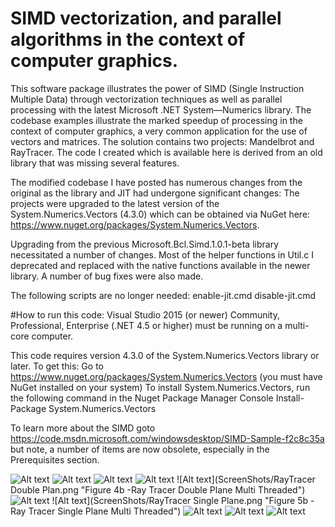 # SIMD vectorization, and parallel algorithms in the context of computer graphics.

This software package illustrates the power of SIMD (Single Instruction Multiple Data) through vectorization techniques as well as parallel processing with the latest Microsoft .NET System—Numerics library. The codebase examples illustrate the marked speedup of processing in the context of computer graphics, a very common application for the use of vectors and matrices. The solution contains two projects: Mandelbrot and RayTracer. The code I created which is available here is derived from an old library that was missing several features.

The modified codebase I have posted has numerous changes from the original as the library and JIT had undergone significant changes:
The projects were upgraded to the latest version of the System.Numerics.Vectors (4.3.0) which can be obtained via NuGet here: https://www.nuget.org/packages/System.Numerics.Vectors.

Upgrading from the previous Microsoft.Bcl.Simd.1.0.1-beta library necessitated a number of changes.
Most of the helper functions in Util.c I deprecated and  replaced with the native functions available in the newer library.
A number of bug fixes were also made.

The following scripts are no longer needed:
enable-jit.cmd 
disable-jit.cmd

#How to run this code:
Visual Studio 2015 (or newer) Community, Professional, Enterprise (.NET 4.5 or higher) must be running on a multi-core computer.

This code requires version 4.3.0 of the System.Numerics.Vectors library or later. To get this:
Go to https://www.nuget.org/packages/System.Numerics.Vectors
(you must have NuGet installed on your system)
To install System.Numerics.Vectors, run the following command in the Nuget Package Manager Console
Install-Package System.Numerics.Vectors

To learn more about the SIMD goto https://code.msdn.microsoft.com/windowsdesktop/SIMD-Sample-f2c8c35a but note, a number of items are now obsolete, especially in the Prerequisites section.


![Alt text](ScreenShots/Mandelbrot_Single.png  "Figure 1 - Single Threaded Mandelbrot Flythru")
![Alt text](ScreenShots/Mandelbrot_Multi.png  "Figure 2 - Multi Threaded Mandelbrot Flythru")
![Alt text](ScreenShots/Mandelbrot_Multi_SIMD.png  "Figure 3 - Multi Threaded-SIMD Mandelbrot Flythru")
![Alt text](ScreenShots/RayTracerDoublePlaneSingle.png  "Figure 4a -Ray Tracer Double Plane Single Threaded")
![Alt text](ScreenShots/RayTracer Double Plan.png  "Figure 4b -Ray Tracer Double Plane Multi Threaded")
![Alt text](ScreenShots/RayTracerSinglePlaneSingle.png  "Figure 5a -Ray Tracer Single Plane Single Threaded")
![Alt text](ScreenShots/RayTracer Single Plane.png  "Figure 5b -Ray Tracer Single Plane Multi Threaded")
![Alt text](ScreenShots/Mandelbrot_Stat_Single.png  "Figure 1 - Single Threaded Mandelbrot")
![Alt text](ScreenShots/Mandelbrot_Stat_Multi.png  "Figure 2 - Multi Threaded Mandelbrot")
![Alt text](ScreenShots/Mandelbrot_Stationary_SIMD.png  "Figure 3 - Multi Threaded-SIMD Mandelbrot")
